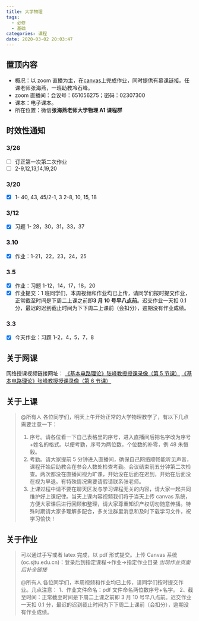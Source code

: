 ```yaml
---
title: 大学物理
tags:
  - 必修
  - 基础
categories: 课程
date: 2020-03-02 20:03:47
---
```


## 置顶内容

- 概况：以 zoom 直播为主，在[canvas](https://oc.sjtu.edu.cn/courses/18339)上完成作业，同时提供有慕课链接。任课老师张海燕，一班助教冷石峰。
- zoom 直播间：会议号：651056275；密码：02307300
- 课本：电子课本。
- 所在位置：微信**张海燕老师大学物理 A1 课程群**

## 时效性通知

### 3/26

- [ ] 订正第一次第二次作业
- [ ] 2-9,12,13,14,19,20

<!--more-->

### 3/20

- [x] 1- 40, 43, 45/2-1, 3
      2-8, 10, 15, 18

### 3/12

- [x] 习题 1- 28，30，31，33，37

### 3.10

- [x] 作业：1-21，22，23，24，25

### 3.5

- [x] 作业：习题 1-12，14，17，18，20
- [x] 作业提交：1 班同学们，本周视频和作业均已上传，请同学们按时提交作业，正常截至时间是下周二上课之前即**3 月 10 号早八点前**。迟交作业一天扣 0.1 分，最迟的迟到截止时间为下下周二上课前（会扣分），逾期没有作业成绩。

### 3.3

- [x] 今天作业：习题 1-2，4，5，7，8

## 关于网课

网络授课视频链接网址：
[《基本电路理论》张峰教授授课录像（第 5 节课）](https://v.sjtu.edu.cn/course/opencourseshare7006.html)
[《基本电路理论》张峰教授授课录像（第 6 节课）](https://v.sjtu.edu.cn/course/opencourseshare7007.html)

## 关于上课

> @所有人
> 各位同学们，明天上午开始正常的大学物理教学了，有以下几点需要注意一下：
>
> 1. 序号。请各位看一下自己表格里的序号，进入直播间后把名字改为序号+姓名的格式。以便考勤，序号为两位数，个位数的补零，例 48 朱恒毅。
> 2. 考勤。请大家提前 5 分钟进入直播间，确保自己网络顺畅能听见声音，课程开始后助教会在参会人数处检查考勤。会议结束前五分钟第二次检查。两次都没在直播间视为旷课，开始没在后面在迟到，开始在后面没在视为早退。有特殊情况需要请假请联系张老师。
> 3. 上课过程中请不要在聊天区发与学习课程无关的内容，请大家一起共同维护好上课纪律。当天上课内容视频我们将于当天上传 canvas 系统，方便大家课后进行回顾和整理，请大家尊重知识产权切勿随意传播。特殊时期请大家多理解多配合，多关注群里消息和及时下载学习文件，祝学习愉快！

## 关于作业

> 可以通过手写或者 latex 完成，以 pdf 形式提交。上传 Canvas 系统(oc.sjtu.edu.cn)：登录后到指定课程->作业->指定作业目录
> _出现作业页面后补全链接_
>
> @所有人
> 各位同学们，本周视频和作业均已上传，请同学们按时提交作业。几点注意：
> 1、作业文件命名：pdf 文件命名两位数序号+名字。
> 2、截至时间：正常截至时间是下周二上课之前即 3 月 10 号早八点前。迟交作业一天扣 0.1 分，最迟的迟到截止时间为下下周二上课前（会扣分），逾期没有作业成绩。
